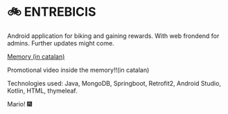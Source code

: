 # 🚲 ENTREBICIS

Android application for biking and gaining rewards. With web frondend for admins. Further updates might come.

[Memory (in catalan)](https://straffe03.github.io/EntreBicis/)

Promotional video inside the memory!!(in catalan)

Technologies used: Java, MongoDB, Springboot, Retrofit2, Android Studio, Kotlin, HTML, thymeleaf.

Mario! 🎆
